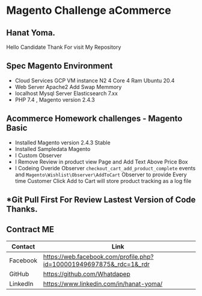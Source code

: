 <!DOCTYPE html><html><head><meta charset="utf-8"><title>Magento Challenge aCommerce.md</title><style></style></head><body id="preview">
<h1 class="code-line" data-line-start=0 data-line-end=1><a id="Magento_Challenge_aCommerce_0"></a>Magento Challenge aCommerce</h1>
<h2 class="code-line" data-line-start=1 data-line-end=2><a id="Hanat_Yoma_1"></a>Hanat Yoma.</h2>
<p class="has-line-data" data-line-start="3" data-line-end="4">Hello Candidate Thank For visit My Repository</p>
<h2 class="code-line" data-line-start=5 data-line-end=6><a id="Spec_Magento_Environment_5"></a>Spec Magento Environment</h2>
<ul>
<li class="has-line-data" data-line-start="6" data-line-end="7">Cloud Services GCP VM instance N2 4 Core 4 Ram Ubuntu 20.4</li>
<li class="has-line-data" data-line-start="7" data-line-end="8">Web Server Apache2 Add Swap Memmory</li>
<li class="has-line-data" data-line-start="8" data-line-end="9">localhost Mysql Server Elasticsearch 7.xx</li>
<li class="has-line-data" data-line-start="9" data-line-end="11">PHP 7.4 , Magento version 2.4.3</li>
</ul>
<h2 class="code-line" data-line-start=11 data-line-end=12><a id="Acommerce_Homework_challenges__Magento_Basic_11"></a>Acommerce Homework challenges - Magento Basic</h2>
<ul>
<li class="has-line-data" data-line-start="12" data-line-end="13">Installed Magento version 2.4.3 Stable</li>
<li class="has-line-data" data-line-start="13" data-line-end="14">Installed Sampledata Magento</li>
<li class="has-line-data" data-line-start="14" data-line-end="15">I Custom Observer</li>
<li class="has-line-data" data-line-start="15" data-line-end="16">I Remove Review in product view Page and Add Text Above Price Box</li>
<li class="has-line-data" data-line-start="16" data-line-end="17">I Codeing Overide Observer <code>checkout_cart_add_product_complete</code> events and <code>Magento\Wishlist\Observer\AddToCart</code> Observer to provide Every time Customer Click Add to Cart will store product tracking as a log file</li>
</ul>
<h2 class="code-line" data-line-start=19 data-line-end=20><a id="Git_Pull_First_For_Review_Lastest_Version_of_Code_Thanks_19"></a>*Git Pull First For Review Lastest Version of Code Thanks.</h2>
<h2 class="code-line" data-line-start=21 data-line-end=22><a id="Contract_ME_21"></a>Contract ME</h2>
<table class="table table-striped table-bordered">
<thead>
<tr>
<th>Contact</th>
<th>Link</th>
</tr>
</thead>
<tbody>
<tr>
<td>Facebook</td>
<td><a href="https://github.com/joemccann/dillinger/tree/master/plugins/dropbox/README.md">https://web.facebook.com/profile.php?id=100001949697875&amp;_rdc=1&amp;_rdr</a></td>
</tr>
<tr>
<td>GitHub</td>
<td><a href="https://github.com/joemccann/dillinger/tree/master/plugins/github/README.md">https://github.com/Whatdapep</a></td>
</tr>
<tr>
<td>LinkedIn</td>
<td><a href="https://github.com/joemccann/dillinger/tree/master/plugins/googledrive/README.md">https://www.linkedin.com/in/hanat-yoma/</a></td>
</tr>
</tbody>
</table>
</body></html>
